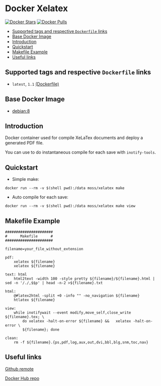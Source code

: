Docker Xelatex
==============

[![Docker Stars](https://img.shields.io/docker/stars/moss/xelatex.svg?style=flat-square)]()
[![Docker Pulls](https://img.shields.io/docker/pulls/moss/xelatex.svg?style=flat-square)]()


* [Supported tags and respective `Dockerfile` links](#supported-tags-and-respective-dockerfile-links)
* [Base Docker Image](#base-docker-image)
* [Introduction](#introduction)
* [Quickstart](#quickstart)
* [Makefile Example](#makefile-example)
* [Useful links](#useful-links)

## Supported tags and respective `Dockerfile` links

* `latest`, `1.1` [(Dockerfile)](https://github.com/moss-it/docker-xelatex/blob/master/Dockerfile)


## Base Docker Image

* [debian:8](https://registry.hub.docker.com/_/debian/)

## Introduction 

Docker container used for compile XeLaTex documents and deploy a generated PDF
file.

You can use to do instantaneous compile for each save with `inotify-tools`.

## Quickstart

* Simple make:

```
docker run --rm -v $(shell pwd):/data moss/xelatex make
```

* Auto compile for each save:

```
docker run --rm -v $(shell pwd):/data moss/xelatex make view
```

## Makefile Example
```
######################
#      Makefile      #
######################

filename=your_file_without_extension

pdf: 
	xelatex ${filename}
	xelatex ${filename}

text: html
	html2text -width 100 -style pretty ${filename}/${filename}.html | sed -n '/./,$$p' | head -n-2 >${filename}.txt

html:
	@#latex2html -split +0 -info "" -no_navigation ${filename}
	htlatex ${filename}

view:
	while inotifywait --event modify,move_self,close_write ${filename}.tex; \
		do xelatex -halt-on-error ${filename} &&   xelatex -halt-on-error \
		${filename}; done

clean:
	rm -f ${filename}.{ps,pdf,log,aux,out,dvi,bbl,blg,snm,toc,nav}
```

## Useful links

[Github remote](https://github.com/moss-it/docker-xelatex)

[Docker Hub repo](https://hub.docker.com/r/moss/xelatex/)

